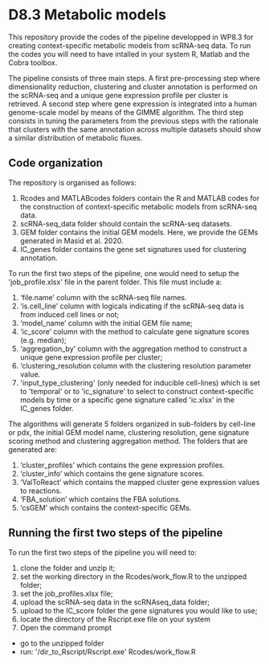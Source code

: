 # D8.3 Metabolic models
This repository provide the codes of the pipeline developped in WP8.3 for creating context-specific metabolic models from scRNA-seq data.
To run the codes you will need to have intalled in your system R, Matlab and the Cobra toolbox. 

The pipeline consists of three main steps. A first pre-processing step where dimensionality reduction, clustering and cluster annotation is performed on the scRNA-seq and a unique gene expression profile per cluster is retrieved. A second step where gene expression is integrated into a human genome-scale model by means of the GIMME algorithm. The third step consists in tuning the parameters from the previous steps with the rationale that clusters with the same annotation across multiple datasets should show a similar distribution of metabolic fluxes.

## Code organization
The repository is organised as follows:
1. Rcodes and MATLABcodes folders contain the R and MATLAB codes for the construction of context-specific metabolic models from scRNA-seq data.
2. scRNA-seq_data folder should contain the scRNA-seq datasets.
3. GEM folder contains the initial GEM models. Here, we provide the GEMs generated in Masid et al. 2020. 
4. IC_genes folder contains the gene set signatures used for clustering annotation. 

To run the first two steps of the pipeline, one would need to setup the 'job_profile.xlsx' file in the parent folder.
This file must include a:
1. ‘file.name’ column with the scRNA-seq file names.
2. ‘is.cell_line’ column with logicals indicating if the scRNA-seq data is from induced cell lines or not;
3. ‘model_name’ column with the initial GEM file name; 
4. ‘ic_score’ column with the method to calculate gene signature scores (e.g. median);
5. ‘aggregation_by’ column with the aggregation method to construct a unique gene expression profile per cluster; 
6. ‘clustering_resolution column with the clustering resolution parameter value.  
7. 'input_type_clustering' (only needed for inducible cell-lines) which is set to 'temporal' or to 'ic_signature' to select to construct context-specific models by time or a specific gene signature called 'ic.xlsx' in the IC_genes folder. 

The algorithms will generate 5 folders organized in sub-folders by cell-line or pdx, the initial GEM model name, clustering resolution, gene signature scoring method and clustering aggregation method. The folders that are generated are:
1. ‘cluster_profiles’ which contains the gene expression profiles. 
2. ‘cluster_info’ which contains the gene signature scores. 
3. ‘ValToReact’ which contains the mapped cluster gene expression values to reactions. 
4. ‘FBA_solution’ which contains the FBA solutions. 
5. ‘csGEM’ which contains the context-specific GEMs.

## Running the first two steps of the pipeline
To run the first two steps of the pipeline you will need to:
1. clone the folder and unzip it;
2. set the working directory in the Rcodes/work_flow.R to the unzipped folder;
3. set the job_profiles.xlsx file;
4. upload the scRNA-seq data in the scRNAseq_data folder;
5. upload to the IC_score folder the gene signatures you would like to use;  
6. locate the directory of the Rscript.exe file on your system
7. Open the command prompt
  - go to the unzipped folder
  - run: '/dir_to_Rscript/Rscript.exe' Rcodes/work_flow.R



